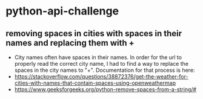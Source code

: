 # python-api-challenge

## removing spaces in cities with spaces in their names and replacing them with +
- City names often have spaces in their names. In order for the url to properly read the correct city name, I had to find a way to replace the spaces in the city names to "+". Documentation for that process is here:
- https://stackoverflow.com/questions/38872376/get-the-weather-for-cities-with-names-that-contain-spaces-using-openweathermap
- https://www.geeksforgeeks.org/python-remove-spaces-from-a-string/#


